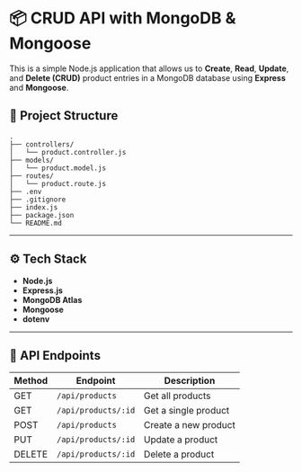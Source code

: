 # 📦 CRUD API with MongoDB & Mongoose

This is a simple Node.js application that allows us to **Create**, **Read**, **Update**, and **Delete (CRUD)** product entries in a MongoDB database using **Express** and **Mongoose**.

## 📁 Project Structure

```text
.
├── controllers/
│   └── product.controller.js 
├── models/
│   └── product.model.js
├── routes/
│   └── product.route.js
├── .env
├── .gitignore
├── index.js
├── package.json
└── README.md
```

---

## ⚙️ Tech Stack

- **Node.js**
- **Express.js**
- **MongoDB Atlas**
- **Mongoose**
- **dotenv**

---
## 📡 API Endpoints

| Method | Endpoint              | Description          |
|--------|-----------------------|----------------------|
| GET    | `/api/products`       | Get all products     |
| GET    | `/api/products/:id`   | Get a single product |
| POST   | `/api/products`       | Create a new product |
| PUT    | `/api/products/:id`   | Update a product     |
| DELETE | `/api/products/:id`   | Delete a product     |


